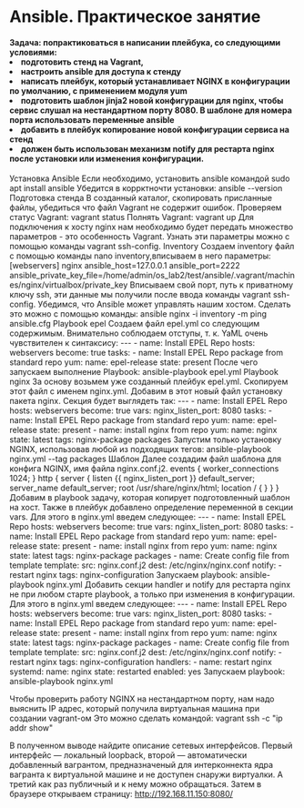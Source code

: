 <h1>Ansible. Практическое занятие</h1>
<h4>Задача: попрактиковаться в написании плейбука, со следующими условиями:
<li>подготовить стенд на Vagrant,</li>
<li>настроить ansible для доступа к стенду</li>
<li>написать плейбук, который устанавливает NGINX в конфигурации по умолчанию, с
  применением модуля yum</li>
<li>подготовить шаблон jinja2 новой конфигурации для nginx, чтобы сервис слушал на
нестандартном порту 8080. В шаблоне для номера порта использовать переменные
  ansible</li>
<li>добавить в плейбук копирование новой конфигурации сервиса на стенд</li>
<li>должен быть использован механизм notify для рестарта nginx после установки или
изменения конфигурации. </h4>
Установка Ansible
Если необходимо, установить ansible командой 
sudo apt install ansible
Убедится в коррктночти установки:
ansible --version
Подготовка стенда
В созданный каталог, скопировать присланные файлы, убедиться что файл Vagrant не содержит
ошибок. Проверяем статус Vagrant:
vagrant status
Полнять Vagrant:
vagrant up
Для подключения к хосту nginx нам необходимо будет передать множество параметров - это
особенность Vagrant. Узнать эти параметры можно с помощью команды vagrant ssh-config.
Inventory
Создаем inventory файл с помощью команды nano inventory,вписываем в него параметры:
[webservers] nginx ansible_host=127.0.0.1 
ansible_port=2222 
ansible_private_key_file=/home/admin/os_lab2/test/ansible/.vagrant/machines/nginx/virtualbox/private_key
Вписываем свой порт, путь к приватному ключу ssh, эти данные мы получили после ввода команды vagrant ssh-config.
Убедимся, что Ansible может управлять нашим хостом. Сделать это можно с помощью команды:
ansible nginx -i inventory -m ping
ansible.cfg
Playbook epel
Создаем файл epel.yml со следующим содержимым. Внимательно соблюдаем отступы, т. к. YaML очень чувствителен
к синтаксису:
---
- name: Install EPEL Repo
  hosts: webservers
  become: true
  tasks:
    - name: Install EPEL Repo package from standard repo
      yum:
        name: epel-release
        state: present
После чего запускаем выполнение Playbook:
ansible-playbook epel.yml 
Playbook nginx
За основу возьмем уже созданный плейбук epel.yml. Скопируем этот файл с именем nginx.yml. Добавим в этот новый файл установку пакета nginx. Секция будет выглядеть так:
---
- name: Install EPEL Repo
  hosts: webservers
  become: true
  vars:
    nginx_listen_port: 8080
  tasks:
    - name: Install EPEL Repo package from standard repo
      yum:
        name: epel-release
        state: present
    - name: install nginx from repo
      yum:
        name: nginx
        state: latest
      tags:
        nginx-package
        packages
Запустим только установку NGINX, использовав любой из подходящих тегов:
ansible-playbook nginx.yml --tag packages 
Шаблон
Далее создадим файл шаблона для конфига NGINX, имя файла nginx.conf.j2.
events {
 worker_connections 1024;
}
http {
 server {
   listen {{ nginx_listen_port }} default_server;
   server_name default_server;
   root /usr/share/nginx/html;
   location / {
   }
 }
}
Добавим в playbook задачу, которая копирует подготовленный шаблон на хост. Также в плейбук добавлено определение переменной в секции vars. Для этого в nginx.yml введем следующее:
---
- name: Install EPEL Repo
  hosts: webservers
  become: true
  vars:
    nginx_listen_port: 8080
  tasks:
    - name: Install EPEL Repo package from standard repo
      yum:
        name: epel-release
        state: present
    - name: install nginx from repo
      yum:
        name: nginx
        state: latest
      tags:
        nginx-package
        packages
    - name: Create config file from template
      template:
        src: nginx.conf.j2
        dest: /etc/nginx/nginx.conf
     notify:
        - restart nginx
      tags:
        nginx-configuration
Запускаем playbook:
ansible-playbook nginx.yml 
Добавить секции handler и notify для рестарта nginx не при любом старте playbook, а только при изменения в конфигурации. Для этого в nginx.yml введем следующее:
---
- name: Install EPEL Repo
  hosts: webservers
  become: true
  vars:
    nginx_listen_port: 8080
  tasks:
    - name: Install EPEL Repo package from standard repo
      yum:
        name: epel-release
        state: present
    - name: install nginx from repo
      yum:
        name: nginx
        state: latest
      tags:
        nginx-package
        packages
    - name: Create config file from template
      template:
        src: nginx.conf.j2
        dest: /etc/nginx/nginx.conf
      notify:
        - restart nginx
      tags:
        nginx-configuration
  handlers:
    - name: restart nginx
      systemd:
        name: nginx
        state: restarted
        enabled: yes
Запускаем playbook:
ansible-playbook nginx.yml 

Чтобы проверить работу NGINX на нестандартном порту, нам надо выяснить IP адрес, который получила виртуальная машина при создании vagrant-ом Это можно сделать командой:
vagrant ssh -c "ip addr show" 

В полученном выводе найдите описание сетевых интерфейсов. Первый интерфейс — локальный loopback, второй — автоматически добавленный вагрантом, предназначеный для интерконнекта ядра вагранта к виртуальной машине и не доступен снаружи виртуалки. А третий как раз публичный и к нему можно обращаться.
Затем в браузере открываем страницу:
http://192.168.11.150:8080/

